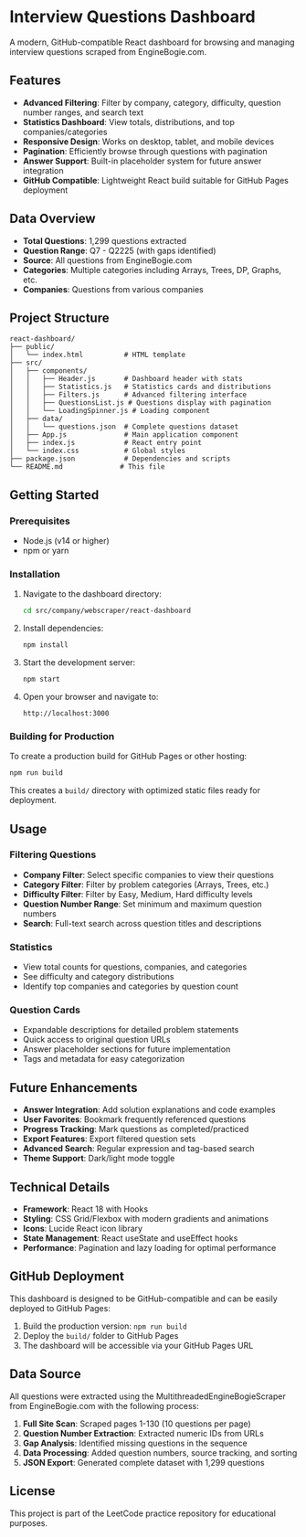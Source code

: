 # Interview Questions Dashboard

A modern, GitHub-compatible React dashboard for browsing and managing interview questions scraped from EngineBogie.com.

## Features

- **Advanced Filtering**: Filter by company, category, difficulty, question number ranges, and search text
- **Statistics Dashboard**: View totals, distributions, and top companies/categories
- **Responsive Design**: Works on desktop, tablet, and mobile devices
- **Pagination**: Efficiently browse through questions with pagination
- **Answer Support**: Built-in placeholder system for future answer integration
- **GitHub Compatible**: Lightweight React build suitable for GitHub Pages deployment

## Data Overview

- **Total Questions**: 1,299 questions extracted
- **Question Range**: Q7 - Q2225 (with gaps identified)
- **Source**: All questions from EngineBogie.com
- **Categories**: Multiple categories including Arrays, Trees, DP, Graphs, etc.
- **Companies**: Questions from various companies

## Project Structure

```
react-dashboard/
├── public/
│   └── index.html          # HTML template
├── src/
│   ├── components/
│   │   ├── Header.js       # Dashboard header with stats
│   │   ├── Statistics.js   # Statistics cards and distributions
│   │   ├── Filters.js      # Advanced filtering interface
│   │   ├── QuestionsList.js # Questions display with pagination
│   │   └── LoadingSpinner.js # Loading component
│   ├── data/
│   │   └── questions.json  # Complete questions dataset
│   ├── App.js              # Main application component
│   ├── index.js            # React entry point
│   └── index.css           # Global styles
├── package.json            # Dependencies and scripts
└── README.md              # This file
```

## Getting Started

### Prerequisites
- Node.js (v14 or higher)
- npm or yarn

### Installation

1. Navigate to the dashboard directory:
   ```bash
   cd src/company/webscraper/react-dashboard
   ```

2. Install dependencies:
   ```bash
   npm install
   ```

3. Start the development server:
   ```bash
   npm start
   ```

4. Open your browser and navigate to:
   ```
   http://localhost:3000
   ```

### Building for Production

To create a production build for GitHub Pages or other hosting:

```bash
npm run build
```

This creates a `build/` directory with optimized static files ready for deployment.

## Usage

### Filtering Questions
- **Company Filter**: Select specific companies to view their questions
- **Category Filter**: Filter by problem categories (Arrays, Trees, etc.)
- **Difficulty Filter**: Filter by Easy, Medium, Hard difficulty levels
- **Question Number Range**: Set minimum and maximum question numbers
- **Search**: Full-text search across question titles and descriptions

### Statistics
- View total counts for questions, companies, and categories
- See difficulty and category distributions
- Identify top companies and categories by question count

### Question Cards
- Expandable descriptions for detailed problem statements
- Quick access to original question URLs
- Answer placeholder sections for future implementation
- Tags and metadata for easy categorization

## Future Enhancements

- **Answer Integration**: Add solution explanations and code examples
- **User Favorites**: Bookmark frequently referenced questions
- **Progress Tracking**: Mark questions as completed/practiced
- **Export Features**: Export filtered question sets
- **Advanced Search**: Regular expression and tag-based search
- **Theme Support**: Dark/light mode toggle

## Technical Details

- **Framework**: React 18 with Hooks
- **Styling**: CSS Grid/Flexbox with modern gradients and animations
- **Icons**: Lucide React icon library
- **State Management**: React useState and useEffect hooks
- **Performance**: Pagination and lazy loading for optimal performance

## GitHub Deployment

This dashboard is designed to be GitHub-compatible and can be easily deployed to GitHub Pages:

1. Build the production version: `npm run build`
2. Deploy the `build/` folder to GitHub Pages
3. The dashboard will be accessible via your GitHub Pages URL

## Data Source

All questions were extracted using the MultithreadedEngineBogieScraper from EngineBogie.com with the following process:

1. **Full Site Scan**: Scraped pages 1-130 (10 questions per page)
2. **Question Number Extraction**: Extracted numeric IDs from URLs
3. **Gap Analysis**: Identified missing questions in the sequence
4. **Data Processing**: Added question numbers, source tracking, and sorting
5. **JSON Export**: Generated complete dataset with 1,299 questions

## License

This project is part of the LeetCode practice repository for educational purposes.